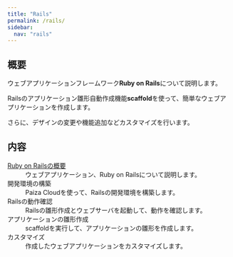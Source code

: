 ```yaml
---
title: "Rails"
permalink: /rails/
sidebar:
  nav: "rails"
---
```

## 概要
ウェブアプリケーションフレームワーク**Ruby on Rails**について説明します。  

Railsのアプリケーション雛形自動作成機能**scaffold**を使って、簡単なウェブアプリケーションを作成します。

さらに、デザインの変更や機能追加などカスタマイズを行います。

## 内容

<dl>
  <dt><a href="/archives/rails/about-rails/">Ruby on Railsの概要</a></dt>
  <dd>ウェブアプリケーション、Ruby on Railsについて説明します。</dd>
  <dt>開発環境の構築</dt>
  <dd>Paiza Cloudを使って、Railsの開発環境を構築します。</dd>
  <dt>Railsの動作確認</dt>
  <dd>Railsの雛形作成とウェブサーバを起動して、動作を確認します。</dd>
  <dt>アプリケーションの雛形作成</dt>
  <dd>scaffoldを実行して、アプリケーションの雛形を作成します。</dd>
  <dt>カスタマイズ</dt>
  <dd>作成したウェブアプリケーションをカスタマイズします。</dd>
</dl>
